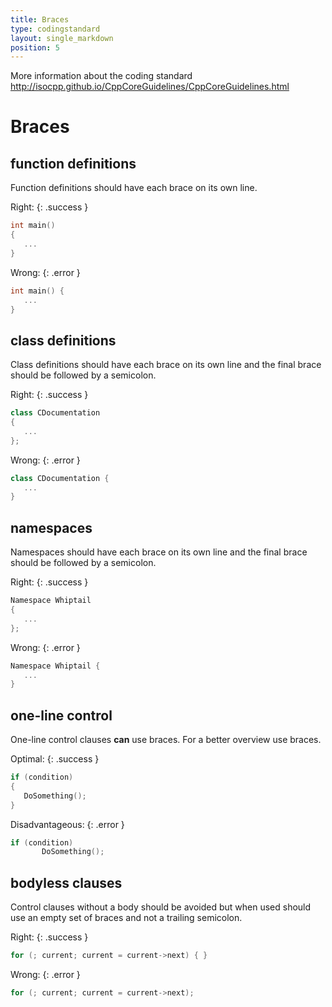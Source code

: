 ```yaml
---
title: Braces
type: codingstandard
layout: single_markdown
position: 5
---
```


More information about the coding standard http://isocpp.github.io/CppCoreGuidelines/CppCoreGuidelines.html

# Braces

## function definitions

Function definitions should have each brace on its own line.

Right:
{: .success }

```cpp
int main()
{
   ...
}
```

Wrong:
{: .error }

```cpp
int main() {
   ...
}
```

## class definitions

Class definitions should have each brace on its own line and the final brace should be followed by a semicolon.

Right:
{: .success }

```cpp
class CDocumentation
{
   ...
};
```

Wrong:
{: .error }

```cpp
class CDocumentation {
   ...
}
```

## namespaces

Namespaces should have each brace on its own line and the final brace should be followed by a semicolon.

Right:
{: .success }

```cpp
Namespace Whiptail
{
   ...
};
```

Wrong:
{: .error }

```cpp
Namespace Whiptail {
   ...
}
```

## one-line control

One-line control clauses **can** use braces. For a better overview use braces.

Optimal:
{: .success }

```cpp
if (condition)
{
   DoSomething();
}
```

Disadvantageous:
{: .error }

```cpp
if (condition)
       DoSomething();
```

## bodyless clauses

Control clauses without a body should be avoided but when used should use an empty set of braces and not a trailing semicolon.

Right:
{: .success }

```cpp
for (; current; current = current->next) { }
```

Wrong:
{: .error }

```cpp
for (; current; current = current->next);
```
